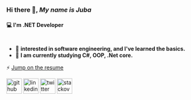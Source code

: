 ### Hi there 👋, *My name is Juba*  
#### 💻 I'm .NET Developer 
#

- 🌱 **interested in software engineering, and I've learned the basics.**
- 🔭 **I am currently studying C#, OOP, .Net core.**

⚡ [Jump on the resume](https://github.com/juba97/Resume)
  

[<img src='https://encrypted-tbn0.gstatic.com/images?q=tbn:ANd9GcQNKYRnJH0eE6DYQLQSFVatSL6sd-Mx2ttG0TyMUbosH4qxaGRaDNV39dA8GTvlcK60N9I&usqp=CAU' alt='github' height='40'>](https://github.com/juba97?tab=repositories)  [<img src='https://icons.veryicon.com/png/Internet%20%26%20Web/Simple%201/linkedin.png' alt='linkedin' height='40'>](https://www.linkedin.com/in/juba-koguashvili-0a2108a8/)  [<img src='https://seeklogo.com/images/T/twitter-logo-A84FE9258E-seeklogo.com.png' alt='twitter' height='40'>](https://twitter.com/jubakoguashvili)  [<img src='https://apifriends.com/wp-content/uploads/2018/04/stack-overflow-orange.png' alt='stackoverflow' height='40'>](https://stackoverflow.com/users/14513605/juba-koguashvili)  

  
 
  
 
